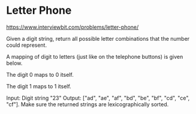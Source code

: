 # Letter Phone


https://www.interviewbit.com/problems/letter-phone/


Given a digit string, return all possible letter combinations that the number could represent.

A mapping of digit to letters (just like on the telephone buttons) is given below.



The digit 0 maps to 0 itself.

The digit 1 maps to 1 itself.

Input: Digit string "23"
Output: ["ad", "ae", "af", "bd", "be", "bf", "cd", "ce", "cf"].
Make sure the returned strings are lexicographically sorted.
